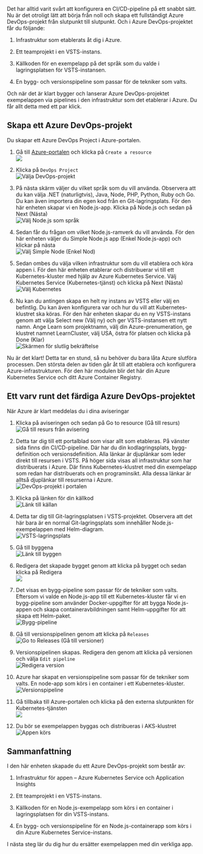 Det har alltid varit svårt att konfigurera en CI/CD-pipeline på ett snabbt sätt. Nu är det otroligt lätt att börja från noll och skapa ett fullständigt Azure DevOps-projekt från slutpunkt till slutpunkt. Och i Azure DevOps-projektet får du följande:

1. Infrastruktur som etablerats åt dig i Azure.

2. Ett teamprojekt i en VSTS-instans.

3. Källkoden för en exempelapp på det språk som du valde i lagringsplatsen för VSTS-instansen.

4. En bygg- och versionspipeline som passar för de tekniker som valts.

Och när det är klart bygger och lanserar Azure DevOps-projektet exempelappen via pipelines i den infrastruktur som det etablerar i Azure. Du får allt detta med ett par klick.

## <a name="create-an-azure-devops-project"></a>Skapa ett Azure DevOps-projekt

Du skapar ett Azure DevOps Project i Azure-portalen.

1. Gå till [Azure-portalen](https://portal.azure.com) och klicka på `Create a resource`  
![](/media-draft/1-azureportal.png)

2. Klicka på `DevOps Project`  
![Välja DevOps-projekt](/media-draft/1-pickdevopsproject.png)

3. På nästa skärm väljer du vilket språk som du vill använda. Observera att du kan välja .NET (naturligtvis), Java, Node, PHP, Python, Ruby och Go. Du kan även importera din egen kod från en Git-lagringsplats. För den här enheten skapar vi en Node.js-app. Klicka på Node.js och sedan på Next (Nästa)  
![Välj Node.js som språk](/media-draft/1-picknodejsforlang.png)

4. Sedan får du frågan om vilket Node.js-ramverk du vill använda. För den här enheten väljer du Simple Node.js app (Enkel Node.js-app) och klickar på nästa  
![Välj Simple Node (Enkel Nod)](/media-draft/1-picksimplenode.png)

5. Sedan ombes du välja vilken infrastruktur som du vill etablera och köra appen i. För den här enheten etablerar och distribuerar vi till ett Kubernetes-kluster med hjälp av Azure Kubernetes Service. Välj Kubernetes Service (Kubernetes-tjänst) och klicka på Next (Nästa)  
![Välj Kubernetes](/media-draft/1-pickkubernetes.png)

6. Nu kan du antingen skapa en helt ny instans av VSTS eller välj en befintlig. Du kan även konfigurera var och hur du vill att Kubernetes-klustret ska köras. För den här enheten skapar du en ny VSTS-instans genom att välja Select new (Välj ny) och ger VSTS-instansen ett nytt namn. Ange Learn som projektnamn, välj din Azure-prenumeration, ge klustret namnet LearnCluster, välj USA, östra för platsen och klicka på Done (Klar)  
![Skärmen för slutlig bekräftelse](/media-draft/1-finalconfirmation.png)

Nu är det klart! Detta tar en stund, så nu behöver du bara låta Azure slutföra processen. Den största delen av tiden går åt till att etablera och konfigurera Azure-infrastrukturen. För den här modulen blir det här din Azure Kubernetes Service och ditt Azure Container Registry.

## <a name="a-lap-around-the-finished-azure-devops-project"></a>Ett varv runt det färdiga Azure DevOps-projektet

När Azure är klart meddelas du i dina aviseringar

1. Klicka på aviseringen och sedan på Go to resource (Gå till resurs)  
![Gå till resurs från avisering](/media-draft/1-gotoresourcefromalert.png)

2. Detta tar dig till ett portalblad som visar allt som etableras. På vänster sida finns din CI/CD-pipeline. Där har du din kodlagringsplats, bygg-definition och versionsdefinition. Alla länkar är djuplänkar som leder direkt till resursen i VSTS. På höger sida visas all infrastruktur som har distribuerats i Azure. Där finns Kubernetes-klustret med din exempelapp som redan har distribuerats och en programinsikt. Alla dessa länkar är alltså djuplänkar till resurserna i Azure.  
![DevOps-projekt i portalen](/media-draft/1-pickdevopsproject.png)

3. Klicka på länken för din källkod  
![Länk till källan](/media-draft/1-linktosource.png)

4. Detta tar dig till Git-lagringsplatsen i VSTS-projektet. Observera att det här bara är en normal Git-lagringsplats som innehåller Node.js-exempelappen med Helm-diagram.  
![VSTS-lagringsplats](/media-draft/1-vstsrepo.png)

5. Gå till byggena  
![Länk till byggen](/media-draft/1-navtobuild.png)

6. Redigera det skapade bygget genom att klicka på bygget och sedan klicka på Redigera  
![](/media-draft/1-editbuildlink.png)

7. Det visas en bygg-pipeline som passar för de tekniker som valts. Eftersom vi valde en Node.js-app till ett Kubernetes-kluster får vi en bygg-pipeline som använder Docker-uppgifter för att bygga Node.js-appen och skapa containeravbildningen samt Helm-uppgifter för att skapa ett Helm-paket.  
![Bygg-pipeline](/media-draft/1-buildpipeline.png)

8. Gå till versionspipelinen genom att klicka på `Releases`  
![Go to Releases](/media-draft/1-gotoreleases.png) (Gå till versioner)

9. Versionspipelinen skapas. Redigera den genom att klicka på versionen och välja `Edit pipeline`  
![Redigera version](/media-draft/1-editrelease.png)

10. Azure har skapat en versionspipeline som passar för de tekniker som valts. En node-app som körs i en container i ett Kubernetes-kluster.
![Versionspipeline](/media-draft/1-releasepipeline.png)

11. Gå tillbaka till Azure-portalen och klicka på den externa slutpunkten för Kubernetes-tjänsten  
![](/media-draft/1-clickonendpoint.png)

12. Du bör se exempelappen byggas och distribueras i AKS-klustret  
![Appen körs](/media-draft/1-apprunning.png)

## <a name="summary"></a>Sammanfattning

I den här enheten skapade du ett Azure DevOps-projekt som består av:

1. Infrastruktur för appen – Azure Kubernetes Service och Application Insights

2. Ett teamprojekt i en VSTS-instans.

3. Källkoden för en Node.js-exempelapp som körs i en container i lagringsplatsen för din VSTS-instans.

4. En bygg- och versionspipeline för en Node.js-containerapp som körs i din Azure Kubernetes Service-instans.

I nästa steg lär du dig hur du ersätter exempelappen med din verkliga app.